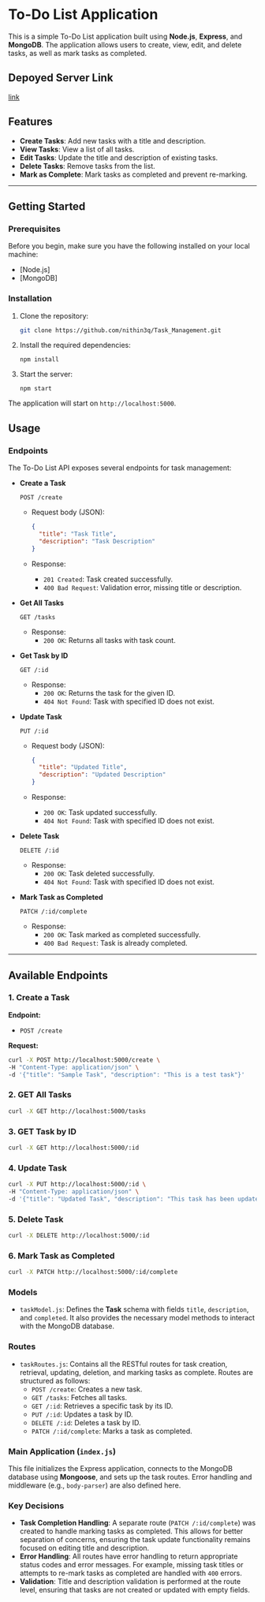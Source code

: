# To-Do List Application

This is a simple To-Do List application built using **Node.js**, **Express**, and **MongoDB**. The application allows users to create, view, edit, and delete tasks, as well as mark tasks as completed.

## Depoyed Server Link

[link](https://task-management-nithin.onrender.com)

## Features

- **Create Tasks**: Add new tasks with a title and description.
- **View Tasks**: View a list of all tasks.
- **Edit Tasks**: Update the title and description of existing tasks.
- **Delete Tasks**: Remove tasks from the list.
- **Mark as Complete**: Mark tasks as completed and prevent re-marking.

---

## Getting Started

### Prerequisites

Before you begin, make sure you have the following installed on your local machine:

- [Node.js]
- [MongoDB]

### Installation

1. Clone the repository:

   ```bash
   git clone https://github.com/nithin3q/Task_Management.git
   ```
2. Install the required dependencies:

   ```
   npm install
   ```
3. Start the server:

   ```
   npm start
   ```
The application will start on `http://localhost:5000`.

## Usage

### Endpoints

The To-Do List API exposes several endpoints for task management:

- **Create a Task**
  
  `POST /create`
  
  - Request body (JSON):
  
    ```json
    {
      "title": "Task Title",
      "description": "Task Description"
    }
    ```
  - Response:
    - `201 Created`: Task created successfully.
    - `400 Bad Request`: Validation error, missing title or description.

- **Get All Tasks**
  
  `GET /tasks`
  
  - Response:
    - `200 OK`: Returns all tasks with task count.

- **Get Task by ID**
  
  `GET /:id`
  
  - Response:
    - `200 OK`: Returns the task for the given ID.
    - `404 Not Found`: Task with specified ID does not exist.

- **Update Task**
  
  `PUT /:id`
  
  - Request body (JSON):
  
    ```json
    {
      "title": "Updated Title",
      "description": "Updated Description"
    }
    ```
  - Response:
    - `200 OK`: Task updated successfully.
    - `404 Not Found`: Task with specified ID does not exist.

- **Delete Task**
  
  `DELETE /:id`
  
  - Response:
    - `200 OK`: Task deleted successfully.
    - `404 Not Found`: Task with specified ID does not exist.

- **Mark Task as Completed**
  
  `PATCH /:id/complete`
  
  - Response:
    - `200 OK`: Task marked as completed successfully.
    - `400 Bad Request`: Task is already completed.

---


## Available Endpoints

### 1. Create a Task

**Endpoint:**
- `POST /create`

**Request:**

```bash
curl -X POST http://localhost:5000/create \
-H "Content-Type: application/json" \
-d '{"title": "Sample Task", "description": "This is a test task"}'
```
### 2. GET All Tasks

```bash
curl -X GET http://localhost:5000/tasks
```

### 3. GET Task by ID

```bash
curl -X GET http://localhost:5000/:id
```

### 4. Update Task

```bash
curl -X PUT http://localhost:5000/:id \
-H "Content-Type: application/json" \
-d '{"title": "Updated Task", "description": "This task has been updated"}'
```

### 5. Delete Task

```bash
curl -X DELETE http://localhost:5000/:id
```

### 6. Mark Task as Completed

```bash
curl -X PATCH http://localhost:5000/:id/complete
```

### Models

- `taskModel.js`: Defines the **Task** schema with fields `title`, `description`, and `completed`. It also provides the necessary model methods to interact with the MongoDB database.

### Routes

- `taskRoutes.js`: Contains all the RESTful routes for task creation, retrieval, updating, deletion, and marking tasks as complete. Routes are structured as follows:
  - `POST /create`: Creates a new task.
  - `GET /tasks`: Fetches all tasks.
  - `GET /:id`: Retrieves a specific task by its ID.
  - `PUT /:id`: Updates a task by ID.
  - `DELETE /:id`: Deletes a task by ID.
  - `PATCH /:id/complete`: Marks a task as completed.

### Main Application (`index.js`)

This file initializes the Express application, connects to the MongoDB database using **Mongoose**, and sets up the task routes. Error handling and middleware (e.g., `body-parser`) are also defined here.

### Key Decisions

- **Task Completion Handling**: A separate route (`PATCH /:id/complete`) was created to handle marking tasks as completed. This allows for better separation of concerns, ensuring the task update functionality remains focused on editing title and description.
- **Error Handling**: All routes have error handling to return appropriate status codes and error messages. For example, missing task titles or attempts to re-mark tasks as completed are handled with `400` errors.
- **Validation**: Title and description validation is performed at the route level, ensuring that tasks are not created or updated with empty fields.

